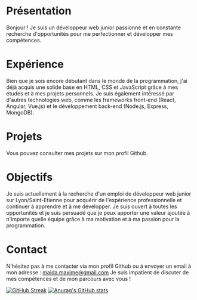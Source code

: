 # Présentation

Bonjour ! Je suis un développeur web junior passionné et en constante recherche d'opportunités pour me perfectionner et développer mes compétences.

# Expérience

Bien que je sois encore débutant dans le monde de la programmation, j'ai déjà acquis une solide base en HTML, CSS et JavaScript grâce à mes études et à mes projets personnels. Je suis également intéressé par d'autres technologies web, comme les frameworks front-end (React, Angular, Vue.js) et le développement back-end (Node.js, Express, MongoDB).

# Projets

Vous pouvez consulter mes projets sur mon profil Github.

# Objectifs

Je suis actuellement à la recherche d'un emploi de développeur web junior sur Lyon/Saint-Etienne pour acquérir de l'expérience professionnelle et continuer à apprendre et à me développer. Je suis ouvert à toutes les opportunités et je suis persuadé que je peux apporter une valeur ajoutée à n'importe quelle équipe grâce à ma motivation et à ma passion pour la programmation.

# Contact
N'hésitez pas à me contacter via mon profil Github ou à envoyer un email à mon adresse : maida.maxime@gmail.com Je suis impatient de discuter de mes compétences et de mon parcours avec vous !

[![GitHub Streak](https://streak-stats.demolab.com?user=8kmh&theme=dark&date_format=j%20M%5B%20Y%5D)](https://git.io/streak-stats)
[![Anurag's GitHub stats](https://github-readme-stats.vercel.app/api?username=8kmh)](https://github.com/anuraghazra/github-readme-stats)

<!---
8kmh/8kmh is a ✨ special ✨ repository because its `README.md` (this file) appears on your GitHub profile.
You can click the Preview link to take a look at your changes.
--->
